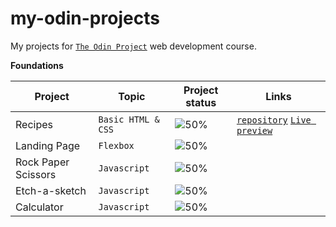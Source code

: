 # my-odin-projects
My projects for [`The Odin Project`](https://www.theodinproject.com/) web development course.

**Foundations**

|Project                        |Topic                               |Project status                         |   Links                               
|-------------------------------|------------------------------------|---------------------------------------|---------------------------------------------
| Recipes                       | `Basic HTML & CSS`                   | ![50%](https://progress-bar.dev/90) |   [`repository`]( https://github.com/elincik/my-odin-projects/tree/main/odin-recipes) <a href="http://example.com/" target="_blank">`Live preview`</a>      
|Landing Page                   | `Flexbox`                            | ![50%](https://progress-bar.dev/0)  | 
|Rock Paper Scissors            | `Javascript`                         | ![50%](https://progress-bar.dev/0)  |
|Etch-a-sketch                  | `Javascript`                         | ![50%](https://progress-bar.dev/0)  |
|Calculator                     | `Javascript`                         | ![50%](https://progress-bar.dev/0)  |
